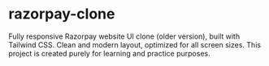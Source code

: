 # razorpay-clone
Fully responsive Razorpay website UI clone (older version), built with Tailwind CSS. Clean and modern layout, optimized for all screen sizes. This project is created purely for learning and practice purposes.

